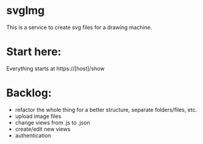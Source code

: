# svgImg
This is a service to create svg files for a drawing machine.

# Start here:
Everything starts at https://[host]/show

# Backlog:
- refactor the whole thing for a better structure, separate folders/files, etc.
- upload image files
- change views from .js to .json
- create/edit new views
- authentication
